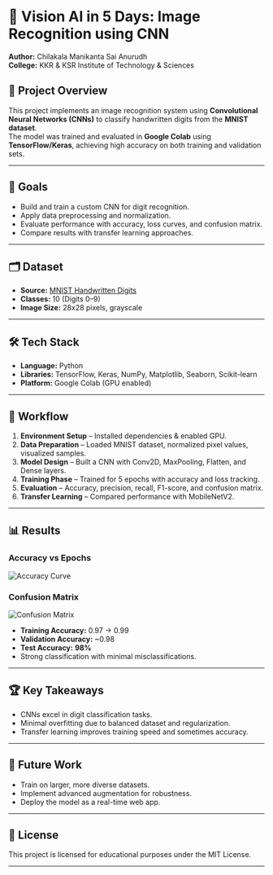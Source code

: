 # 🚀 Vision AI in 5 Days: Image Recognition using CNN

**Author:** Chilakala Manikanta Sai Anurudh  
**College:** KKR & KSR Institute of Technology & Sciences  

## 📌 Project Overview
This project implements an image recognition system using **Convolutional Neural Networks (CNNs)** to classify handwritten digits from the **MNIST dataset**.  
The model was trained and evaluated in **Google Colab** using **TensorFlow/Keras**, achieving high accuracy on both training and validation sets.

---

## 🎯 Goals
- Build and train a custom CNN for digit recognition.
- Apply data preprocessing and normalization.
- Evaluate performance with accuracy, loss curves, and confusion matrix.
- Compare results with transfer learning approaches.

---

## 🗂 Dataset
- **Source:** [MNIST Handwritten Digits](https://www.kaggle.com/datasets/oddrationale/mnist-in-csv)  
- **Classes:** 10 (Digits 0–9)  
- **Image Size:** 28x28 pixels, grayscale

---

## 🛠 Tech Stack
- **Language:** Python  
- **Libraries:** TensorFlow, Keras, NumPy, Matplotlib, Seaborn, Scikit-learn  
- **Platform:** Google Colab (GPU enabled)  

---

## 🔄 Workflow
1. **Environment Setup** – Installed dependencies & enabled GPU.
2. **Data Preparation** – Loaded MNIST dataset, normalized pixel values, visualized samples.
3. **Model Design** – Built a CNN with Conv2D, MaxPooling, Flatten, and Dense layers.
4. **Training Phase** – Trained for 5 epochs with accuracy and loss tracking.
5. **Evaluation** – Accuracy, precision, recall, F1-score, and confusion matrix.
6. **Transfer Learning** – Compared performance with MobileNetV2.

---

## 📊 Results

### **Accuracy vs Epochs**
![Accuracy Curve](accuracy_plot.png)

### **Confusion Matrix**
![Confusion Matrix](confusion_matrix.png)

- **Training Accuracy:** 0.97 → 0.99  
- **Validation Accuracy:** ~0.98  
- **Test Accuracy:** **98%**  
- Strong classification with minimal misclassifications.

---

## 🏆 Key Takeaways
- CNNs excel in digit classification tasks.
- Minimal overfitting due to balanced dataset and regularization.
- Transfer learning improves training speed and sometimes accuracy.

---

## 🔮 Future Work
- Train on larger, more diverse datasets.
- Implement advanced augmentation for robustness.
- Deploy the model as a real-time web app.

---

## 📜 License
This project is licensed for educational purposes under the MIT License.

---

